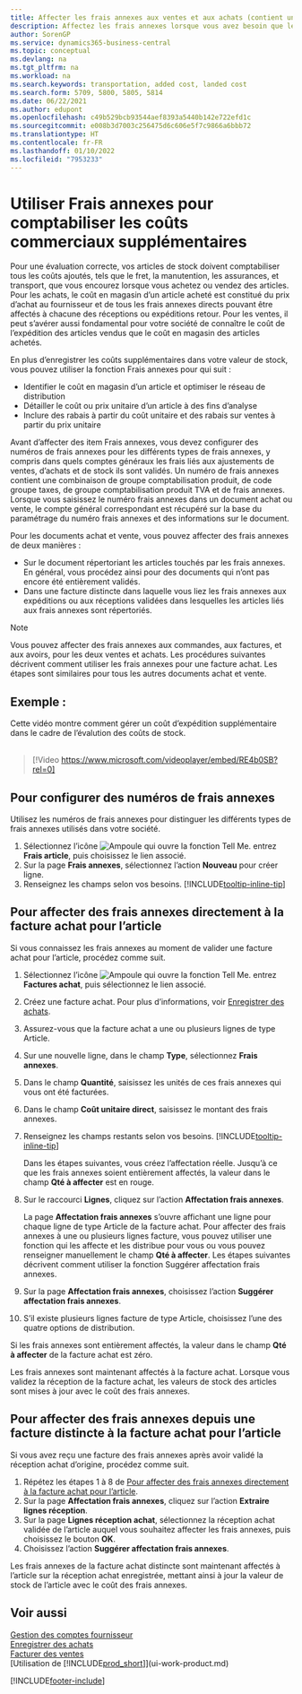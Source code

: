 ```yaml
---
title: Affecter les frais annexes aux ventes et aux achats (contient une vidéo)
description: Affectez les frais annexes lorsque vous avez besoin que les articles de stock comptabilisent les coûts ajoutés, tels que le fret, la manutention, les assurances, et transport, que vous encourez lorsque vous achetez ou vendez des articles.
author: SorenGP
ms.service: dynamics365-business-central
ms.topic: conceptual
ms.devlang: na
ms.tgt_pltfrm: na
ms.workload: na
ms.search.keywords: transportation, added cost, landed cost
ms.search.form: 5709, 5800, 5805, 5814
ms.date: 06/22/2021
ms.author: edupont
ms.openlocfilehash: c49b529bcb93544aef8393a5440b142e722efd1c
ms.sourcegitcommit: e008b3d7003c256475d6c606e5f7c9866a6bbb72
ms.translationtype: HT
ms.contentlocale: fr-FR
ms.lasthandoff: 01/10/2022
ms.locfileid: "7953233"
---
```

# <a name="use-item-charges-to-account-for-additional-trade-costs"></a>Utiliser Frais annexes pour comptabiliser les coûts commerciaux supplémentaires
Pour une évaluation correcte, vos articles de stock doivent comptabiliser tous les coûts ajoutés, tels que le fret, la manutention, les assurances, et transport, que vous encourez lorsque vous achetez ou vendez des articles. Pour les achats, le coût en magasin d’un article acheté est constitué du prix d’achat au fournisseur et de tous les frais annexes directs pouvant être affectés à chacune des réceptions ou expéditions retour. Pour les ventes, il peut s’avérer aussi fondamental pour votre société de connaître le coût de l’expédition des articles vendus que le coût en magasin des articles achetés.

En plus d’enregistrer les coûts supplémentaires dans votre valeur de stock, vous pouvez utiliser la fonction Frais annexes pour qui suit :

- Identifier le coût en magasin d’un article et optimiser le réseau de distribution
- Détailler le coût ou prix unitaire d’un article à des fins d’analyse
- Inclure des rabais à partir du coût unitaire et des rabais sur ventes à partir du prix unitaire

Avant d’affecter des item Frais annexes, vous devez configurer des numéros de frais annexes pour les différents types de frais annexes, y compris dans quels comptes généraux les frais liés aux ajustements de ventes, d’achats et de stock ils sont validés. Un numéro de frais annexes contient une combinaison de groupe comptabilisation produit, de code groupe taxes, de groupe comptabilisation produit TVA et de frais annexes. Lorsque vous saisissez le numéro frais annexes dans un document achat ou vente, le compte général correspondant est récupéré sur la base du paramétrage du numéro frais annexes et des informations sur le document.

Pour les documents achat et vente, vous pouvez affecter des frais annexes de deux manières :
- Sur le document répertoriant les articles touchés par les frais annexes. En général, vous procédez ainsi pour des documents qui n’ont pas encore été entièrement validés.
- Dans une facture distincte dans laquelle vous liez les frais annexes aux expéditions ou aux réceptions validées dans lesquelles les articles liés aux frais annexes sont répertoriés.

> [!NOTE]  
>   Vous pouvez affecter des frais annexes aux commandes, aux factures, et aux avoirs, pour les deux ventes et achats. Les procédures suivantes décrivent comment utiliser les frais annexes pour une facture achat. Les étapes sont similaires pour tous les autres documents achat et vente.

## <a name="example"></a>Exemple :
Cette vidéo montre comment gérer un coût d’expédition supplémentaire dans le cadre de l’évalution des coûts de stock.
<br><br>  
> [!Video https://www.microsoft.com/videoplayer/embed/RE4b0SB?rel=0]

## <a name="to-set-up-item-charge-numbers"></a>Pour configurer des numéros de frais annexes
Utilisez les numéros de frais annexes pour distinguer les différents types de frais annexes utilisés dans votre société.

1. Sélectionnez l’icône ![Ampoule qui ouvre la fonction Tell Me.](media/ui-search/search_small.png "Dites-moi ce que vous voulez faire") entrez **Frais article**, puis choisissez le lien associé.
2. Sur la page **Frais annexes**, sélectionnez l’action **Nouveau** pour créer ligne.
3. Renseignez les champs selon vos besoins. [!INCLUDE[tooltip-inline-tip](includes/tooltip-inline-tip_md.md)]

## <a name="to-assign-an-item-charge-directly-to-the-purchase-invoice-for-the-item"></a>Pour affecter des frais annexes directement à la facture achat pour l’article
Si vous connaissez les frais annexes au moment de valider une facture achat pour l’article, procédez comme suit.

1. Sélectionnez l’icône ![Ampoule qui ouvre la fonction Tell Me.](media/ui-search/search_small.png "Dites-moi ce que vous voulez faire") entrez **Factures achat**, puis sélectionnez le lien associé.
2. Créez une facture achat. Pour plus d’informations, voir [Enregistrer des achats](purchasing-how-record-purchases.md).
3. Assurez-vous que la facture achat a une ou plusieurs lignes de type Article.
4. Sur une nouvelle ligne, dans le champ **Type**, sélectionnez **Frais annexes**.
5. Dans le champ **Quantité**, saisissez les unités de ces frais annexes qui vous ont été facturées.
6. Dans le champ **Coût unitaire direct**, saisissez le montant des frais annexes.
7. Renseignez les champs restants selon vos besoins. [!INCLUDE[tooltip-inline-tip](includes/tooltip-inline-tip_md.md)]

    Dans les étapes suivantes, vous créez l’affectation réelle. Jusqu’à ce que les frais annexes soient entièrement affectés, la valeur dans le champ **Qté à affecter** est en rouge.
8. Sur le raccourci **Lignes**, cliquez sur l’action **Affectation frais annexes**.

    La page **Affectation frais annexes** s’ouvre affichant une ligne pour chaque ligne de type Article de la facture achat. Pour affecter des frais annexes à une ou plusieurs lignes facture, vous pouvez utiliser une fonction qui les affecte et les distribue pour vous ou vous pouvez renseigner manuellement le champ **Qté à affecter**. Les étapes suivantes décrivent comment utiliser la fonction Suggérer affectation frais annexes.

9. Sur la page **Affectation frais annexes**, choisissez l’action **Suggérer affectation frais annexes**.
10. S’il existe plusieurs lignes facture de type Article, choisissez l’une des quatre options de distribution.  

Si les frais annexes sont entièrement affectés, la valeur dans le champ **Qté à affecter** de la facture achat est zéro.

Les frais annexes sont maintenant affectés à la facture achat. Lorsque vous validez la réception de la facture achat, les valeurs de stock des articles sont mises à jour avec le coût des frais annexes.  

## <a name="to-assign-an-item-charge-from-a-separate-invoice-to-the-purchase-invoice-for-the-item"></a>Pour affecter des frais annexes depuis une facture distincte à la facture achat pour l’article
Si vous avez reçu une facture des frais annexes après avoir validé la réception achat d’origine, procédez comme suit.
1. Répétez les étapes 1 à 8 de [Pour affecter des frais annexes directement à la facture achat pour l’article](payables-how-assign-item-charges.md#to-assign-an-item-charge-directly-to-the-purchase-invoice-for-the-item).
2. Sur la page **Affectation frais annexes**, cliquez sur l’action **Extraire lignes réception**.
3. Sur la page **Lignes réception achat**, sélectionnez la réception achat validée de l’article auquel vous souhaitez affecter les frais annexes, puis choisissez le bouton **OK**.
4. Choisissez l’action **Suggérer affectation frais annexes**.

Les frais annexes de la facture achat distincte sont maintenant affectés à l’article sur la réception achat enregistrée, mettant ainsi à jour la valeur de stock de l’article avec le coût des frais annexes.

## <a name="see-also"></a>Voir aussi
[Gestion des comptes fournisseur](payables-manage-payables.md)  
[Enregistrer des achats](purchasing-how-record-purchases.md)  
[Facturer des ventes](sales-how-invoice-sales.md)  
[Utilisation de [!INCLUDE[prod_short](includes/prod_short.md)]](ui-work-product.md)  


[!INCLUDE[footer-include](includes/footer-banner.md)]
